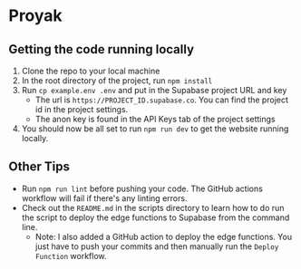 # Proyak
## Getting the code running locally
1. Clone the repo to your local machine
2. In the root directory of the project, run `npm install`
3. Run `cp example.env .env` and put in the Supabase project URL and key
   - The url is `https://PROJECT_ID.supabase.co`. You can find the project id in the project settings.
   - The anon key is found in the API Keys tab of the project settings
4. You should now be all set to run `npm run dev` to get the website running locally.

## Other Tips
- Run `npm run lint` before pushing your code. The GitHub actions workflow will fail if there's
any linting errors.
- Check out the `README.md` in the scripts directory to learn how to do run the script to deploy the edge functions to Supabase from the command line.
   - Note: I also added a GitHub action to deploy the edge functions. You just have to push your commits and then manually run the `Deploy Function` workflow.